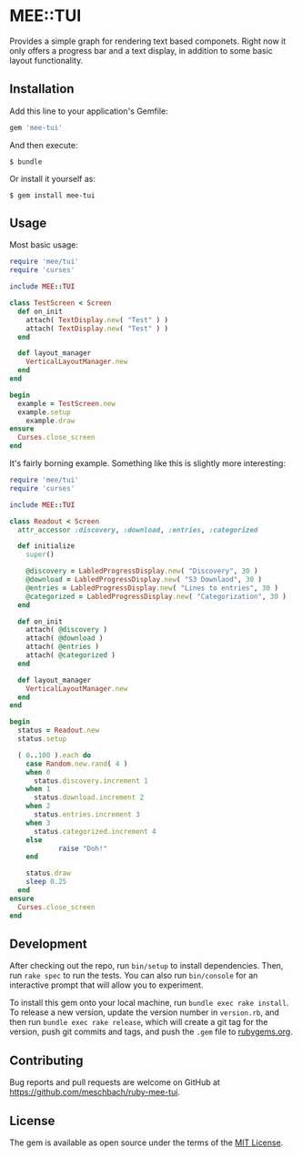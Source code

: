 # MEE::TUI

Provides a simple graph for rendering text based componets.  Right now it only offers a progress bar and a text display, in addition to some basic layout functionality.

## Installation

Add this line to your application's Gemfile:

```ruby
gem 'mee-tui'
```

And then execute:

    $ bundle

Or install it yourself as:

    $ gem install mee-tui

## Usage

Most basic usage:

```ruby
require 'mee/tui'
require 'curses'

include MEE::TUI

class TestScreen < Screen
  def on_init
    attach( TextDisplay.new( "Test" ) ) 
    attach( TextDisplay.new( "Test" ) ) 
  end 

  def layout_manager
    VerticalLayoutManager.new
  end 
end

begin
  example = TestScreen.new
  example.setup
	example.draw
ensure
  Curses.close_screen
end
```

It's fairly borning example.  Something like this is slightly more interesting:

```ruby
require 'mee/tui'
require 'curses'

include MEE::TUI

class Readout < Screen
  attr_accessor :discovery, :download, :entries, :categorized

  def initialize
    super()

    @discovery = LabledProgressDisplay.new( "Discovery", 30 )
    @download = LabledProgressDisplay.new( "S3 Downlaod", 30 )
    @entries = LabledProgressDisplay.new( "Lines to entries", 30 )
    @categorized = LabledProgressDisplay.new( "Categorization", 30 )
  end 

  def on_init
    attach( @discovery )
    attach( @download )
    attach( @entries )
    attach( @categorized )
  end 

  def layout_manager
    VerticalLayoutManager.new
  end 
end

begin
  status = Readout.new
  status.setup

  ( 0..100 ).each do
    case Random.new.rand( 4 ) 
    when 0
      status.discovery.increment 1 
    when 1
      status.download.increment 2
    when 2
      status.entries.increment 3 
    when 3
      status.categorized.increment 4 
    else
			raise "Doh!"
    end 

    status.draw
    sleep 0.25
  end 
ensure
  Curses.close_screen
end
```

## Development

After checking out the repo, run `bin/setup` to install dependencies. Then, run `rake spec` to run the tests. You can also run `bin/console` for an interactive prompt that will allow you to experiment.

To install this gem onto your local machine, run `bundle exec rake install`. To release a new version, update the version number in `version.rb`, and then run `bundle exec rake release`, which will create a git tag for the version, push git commits and tags, and push the `.gem` file to [rubygems.org](https://rubygems.org).

## Contributing

Bug reports and pull requests are welcome on GitHub at https://github.com/meschbach/ruby-mee-tui.

## License

The gem is available as open source under the terms of the [MIT License](http://opensource.org/licenses/MIT).
